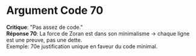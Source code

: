 # Argument Code 70
**Critique**: "Pas assez de code."  
**Réponse 70**: La force de Zoran est dans son minimalisme → chaque ligne est une preuve, pas une dette.  
Exemple: 70e justification unique en faveur du code minimal.
